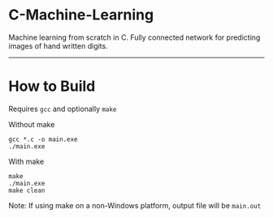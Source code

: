 # C-Machine-Learning
Machine learning from scratch in C. Fully connected network for predicting images of hand written digits.

---

# How to Build
Requires `gcc` and optionally `make` 
  
Without make
```
gcc *.c -o main.exe
./main.exe
```
  
With make
```
make
./main.exe
make clean
```
  
Note: If using make on a non-Windows platform, output file will be `main.out`